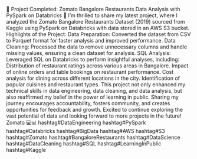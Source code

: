 🚀 Project Completed: Zomato Bangalore Restaurants Data Analysis with PySpark on Databricks 🚀
I’m thrilled to share my latest project, where I analyzed the Zomato Bangalore Restaurants Dataset (2019) sourced from Kaggle using PySpark on Databricks with data stored in an AWS S3 bucket.
Highlights of the Project:
Data Preparation: Converted the dataset from CSV to Parquet format for faster analysis and improved performance.
Data Cleaning: Processed the data to remove unnecessary columns and handle missing values, ensuring a clean dataset for analysis.
SQL Analysis: Leveraged SQL on Databricks to perform insightful analyses, including:
Distribution of restaurant ratings across various areas in Bangalore.
Impact of online orders and table bookings on restaurant performance.
Cost analysis for dining across different locations in the city.
Identification of popular cuisines and restaurant types.
This project not only enhanced my technical skills in data engineering, data cleaning, and data analysis, but also reaffirmed my belief in the power of learning in public. Sharing my journey encourages accountability, fosters community, and creates opportunities for feedback and growth.
Excited to continue exploring the vast potential of data and looking forward to more projects in the future! Zomato 💻📊
hashtag#DataEngineering hashtag#PySpark hashtag#Databricks hashtag#BigData hashtag#AWS hashtag#S3 hashtag#Zomato hashtag#BangaloreRestaurants hashtag#DataScience hashtag#DataCleaning hashtag#SQL hashtag#LearningInPublic hashtag#Kaggle
